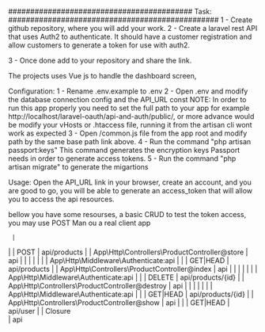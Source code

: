 ##########################################  Task: ################################################
1 - Create github repository, where you will add your work.
2 - Create a laravel rest API that uses Auth2 to authenticate. It should have a customer registration and allow customers to generate a token for use with auth2.

3 - Once done add to your repository and share the link.

The projects uses Vue js to handle the dashboard screen, 

Configuration:
1 - Rename .env.example to .env
2 - Open .env and modify the database connection config and the API_URL const 
    NOTE: 
        In order to run this app properly you need to set the full path to your app 
        for example http://localhost/laravel-oauth/api-and-auth/public/, or more advance
        would be modify your vHosts or .htaccess file, running it
        from the artisan cli wont work as expected
3 - Open /common.js file from the app root and modify path by the same base path link above.
4 - Run the command "php artisan passport:keys" This command generates the encryption keys 
    Passport needs in order to generate access tokens.
5 - Run the command "php artisan migrate" to generate the migartions


Usage:
Open the API_URL link in your browser, create an account, and you are good to go, you will be able to
generate an access_token that will allow you to access the api resources.

bellow you have some resourses, a basic CRUD to test the token access, you may use POST Man ou a real client app



     |
|        | POST     | api/products                            |                                   | App\Http\Controllers\ProductController@store                              | api
     |
|        |          |                                         |                                   |
                                                               | App\Http\Middleware\Authenticate:api
     |
|        | GET|HEAD | api/products                            |                                   | App\Http\Controllers\ProductController@index                              | api
     |
|        |          |                                         |                                   |
                                                               | App\Http\Middleware\Authenticate:api
     |
|        | DELETE   | api/products/{id}                       |                                   | App\Http\Controllers\ProductController@destroy                            | api
     |
|        |          |                                         |                                   |
                                                               | App\Http\Middleware\Authenticate:api
     |
|        | GET|HEAD | api/products/{id}                       |                                   | App\Http\Controllers\ProductController@show                               | api
     |
|        | GET|HEAD | api/user                                |                                   | Closure    
                                                               | api
